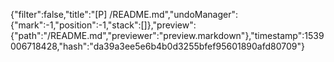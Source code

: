 {"filter":false,"title":"[P] /README.md","undoManager":{"mark":-1,"position":-1,"stack":[]},"preview":{"path":"/README.md","previewer":"preview.markdown"},"timestamp":1539006718428,"hash":"da39a3ee5e6b4b0d3255bfef95601890afd80709"}
